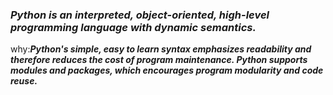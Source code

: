### ***Python is an interpreted, object-oriented, high-level programming language with dynamic semantics.***


why:***Python's simple, easy to learn syntax emphasizes readability and therefore reduces the cost of program maintenance. Python supports modules and packages, which encourages program modularity and code reuse.***
